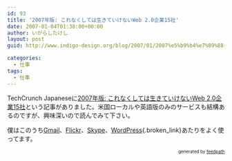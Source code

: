 ```yaml
---
id: 93
title: '2007年版: これなくしては生きていけないWeb 2.0企業15社'
date: 2007-01-04T01:38:00+00:00
author: いがらしたけし
layout: post
guid: http://www.indigo-design.org/blog/2007/01/2007%e5%b9%b4%e7%89%88-%e3%81%93%e3%82%8c%e3%81%aa%e3%81%8f%e3%81%97%e3%81%a6%e3%81%af%e7%94%9f%e3%81%8d%e3%81%a6%e3%81%84%e3%81%91%e3%81%aa%e3%81%84web-2-0%e4%bc%81%e6%a5%ad15%e7%a4%be/

categories:
  - 仕事
tags:
  - 仕事
---
```

TechCrunch Japaneseに[2007年版: これなくしては生きていけないWeb 2.0企業15社](http://jp.techcrunch.com/archives/2007-web-20-companies-i-couldnt-live-without/)という記事がありました。米国ローカルや英語版のみのサービスも結構あるのですが、興味深いので読んでみて下さい。

僕はこのうち[Gmail](http://mail.google.com/)、[Flickr](http://www.flickr.com/)、[Skype](http://www.skype.com/intl/ja/)、[WordPress](http://wordpress.xwd.jp/){.broken_link}あたりをよく使ってます。

<div style="text-align: right;font-size: 10px">
  &nbsp;&nbsp;<span>generated by <a href="http://feedpath.jp">feedpath</a></span>
</div>
